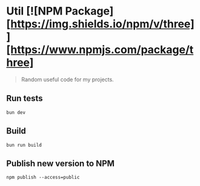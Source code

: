 # Util [![NPM Package][https://img.shields.io/npm/v/three]][https://www.npmjs.com/package/three]

> Random useful code for my projects.

## Run tests

```
bun dev
```

## Build

```
bun run build
```

## Publish new version to NPM

```
npm publish --access=public
```
